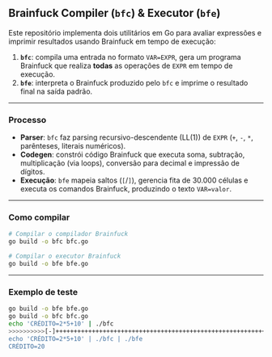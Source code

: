 ## Brainfuck Compiler (`bfc`) & Executor (`bfe`)

Este repositório implementa dois utilitários em Go para avaliar expressões e imprimir resultados usando Brainfuck em tempo de execução:

1. **`bfc`**: compila uma entrada no formato `VAR=EXPR`, gera um programa Brainfuck que realiza **todas** as operações de `EXPR` em tempo de execução.
2. **`bfe`**: interpreta o Brainfuck produzido pelo `bfc` e imprime o resultado final na saída padrão.

---

### Processo

* **Parser**: `bfc` faz parsing recursivo-descendente (LL(1)) de `EXPR` (`+`, `-`, `*`, parênteses, literais numéricos).
* **Codegen**: constrói código Brainfuck que executa soma, subtração, multiplicação (via loops), conversão para decimal e impressão de dígitos.
* **Execução**: `bfe` mapeia saltos (`[`/`]`), gerencia fita de 30.000 células e executa os comandos Brainfuck, produzindo o texto `VAR=valor`.

---

### Como compilar

```bash
# Compilar o compilador Brainfuck
go build -o bfc bfc.go

# Compilar o executor Brainfuck
go build -o bfe bfe.go
```

---

### Exemplo de teste

```bash
go build -o bfe bfe.go
go build -o bfc bfc.go
echo 'CRÉDITO=2*5+10' | ./bfc
>>>>>>>>>>[-]+++++++++++++++++++++++++++++++++++++++++++++++++++++++++++++++++++.[-]++++++++++++++++++++++++++++++++++++++++++++++++++++++++++++++++++++++++++++++++++.[-]+++++++++++++++++++++++++++++++++++++++++++++++++++++++++++++++++++++++++++++++++++++++++++++++++++++++++++++++++++++++++++++++++++++++++++++++++++++++++++++++++++++++++++++++++++++++++++++++++++.[-]+++++++++++++++++++++++++++++++++++++++++++++++++++++++++++++++++++++++++++++++++++++++++++++++++++++++++++++++++++++++++++++++++++++++++.[-]++++++++++++++++++++++++++++++++++++++++++++++++++++++++++++++++++++.[-]+++++++++++++++++++++++++++++++++++++++++++++++++++++++++++++++++++++++++.[-]++++++++++++++++++++++++++++++++++++++++++++++++++++++++++++++++++++++++++++++++++++.[-]+++++++++++++++++++++++++++++++++++++++++++++++++++++++++++++++++++++++++++++++.[-]+++++++++++++++++++++++++++++++++++++++++++++++++++++++++++++.<<<<<<<<<<[-]++>[-]+++++>[-]>[-]<<<[->[->+>+<<]>>[-<<+>>]<<<]>>[-<<+>>]<<>[-]++++++++++[-<+>]<>[-]<[---------->+<]>[++++++++++++++++++++++++++++++++++++++++++++++++.[-]]<++++++++++++++++++++++++++++++++++++++++++++++++.[-]
echo 'CRÉDITO=2*5+10' | ./bfc | ./bfe
CRÉDITO=20
```
